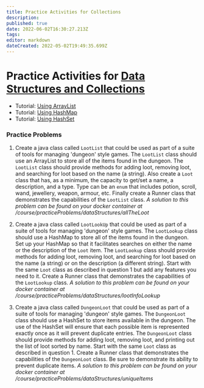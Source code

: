 ```yaml
---
title: Practice Activities for Collections
description: 
published: true
date: 2022-06-02T16:30:27.213Z
tags: 
editor: markdown
dateCreated: 2022-05-02T19:49:35.699Z
---
```


# Practice Activities for [Data Structures and Collections](/dataStructures)

 - Tutorial: [Using ArrayList](http://localhost:8888/lab/tree/tutorials/dataStructures/ArrayList.ipynb) 
 - Tutorial: [Using HashMap](http://localhost:8888/lab/tree/tutorials/dataStructures/HashMap.ipynb)
  - Tutorial: [Using HashSet](http://localhost:8888/lab/tree/tutorials/dataStructures/HashSet.ipynb)
  
  ### Practice Problems
  
  1. Create a java class called `LootList` that could be used as part of a suite of tools for managing 'dungeon' style games.  The `LootList` class should  use an ArrayList to store all of the items found in the dungeon.   The `LootList` class should provide methods for adding loot, removing loot, and searching for loot based on the name (a string).    Also create a `Loot` class that has, as a minimum, the capacity to get/set a name, a description, and a type.  Type can be an `enum` that includes potion, scroll, wand, jewellery, weapon, armour, etc.    Finally create a Runner class that demonstrates the capabilities of the `LootList` class.
  *A solution to this problem can be found on your docker container at /course/practiceProblems/dataStructures/allTheLoot*
  1. Create a java class called `LootLookUp` that could be used as part of a suite of tools for managing 'dungeon' style games.   The `LootLookup` class should use a HashMap to store all of the items found in the dungeon. Set up your HashMap so that it facilitates searches on either the name or the description of the `Loot` item.   The `LootLookup` class should provide methods for adding loot, removing loot, and searching for loot based on the name (a string) or on the description (a different string).   Start with the same `Loot` class as described in question 1 but add any features you need to it.  Create a Runner class that demonstrates the capabilities of the `LootLookup` class.
    *A solution to this problem can be found on your docker container at /course/practiceProblems/dataStructures/lootInfoLookup*
    
   1. Create a java class called `DungeonLoot` that could be used as part of a suite of tools for managing 'dungeon' style games.   The `DungeonLoot` class should use a HashSet to store items available in the dungeon.  The use of the HashSet will ensure that each possible item is represented exactly once as it will prevent duplicate entries.    The `DungeonLoot` class should provide methods for adding loot, removing loot, and printing out the list of loot sorted by name.   Start with the same `Loot` class as described in question 1.  Create a Runner class that demonstrates the capabilities of the `DungeonLoot` class.  Be sure to demonstrate its ability to prevent duplicate items.
    *A solution to this problem can be found on your docker container at /course/practiceProblems/dataStructures/uniqueItems*  